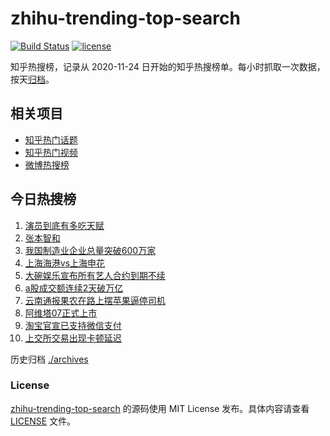 # zhihu-trending-top-search

[![Build Status](https://github.com/justjavac/zhihu-trending-top-search/workflows/ci/badge.svg?branch=main)](https://github.com/justjavac/zhihu-trending-top-search/actions)
[![license](https://img.shields.io/github/license/justjavac/zhihu-trending-top-search)](https://github.com/justjavac/zhihu-trending-top-search/blob/main/LICENSE)

知乎热搜榜，记录从 2020-11-24 日开始的知乎热搜榜单。每小时抓取一次数据，按天[归档](./archives)。

## 相关项目

- [知乎热门话题](https://github.com/justjavac/zhihu-trending-hot-questions)
- [知乎热门视频](https://github.com/justjavac/zhihu-trending-hot-video)
- [微博热搜榜](https://github.com/justjavac/weibo-trending-hot-search)

## 今日热搜榜

<!-- BEGIN -->
<!-- 最后更新时间 Sun Oct 06 2024 18:11:51 GMT+0800 (China Standard Time) -->

1. [演员到底有多吃天赋](https://www.zhihu.com/search?q=%E6%BC%94%E5%91%98%E5%88%B0%E5%BA%95%E6%9C%89%E5%A4%9A%E5%90%83%E5%A4%A9%E8%B5%8B)
1. [张本智和](https://www.zhihu.com/search?q=%E5%BC%A0%E6%9C%AC%E6%99%BA%E5%92%8C)
1. [我国制造业企业总量突破600万家](https://www.zhihu.com/search?q=%E6%88%91%E5%9B%BD%E5%88%B6%E9%80%A0%E4%B8%9A%E4%BC%81%E4%B8%9A%E6%80%BB%E9%87%8F%E7%AA%81%E7%A0%B4600%E4%B8%87%E5%AE%B6)
1. [上海海港vs上海申花](https://www.zhihu.com/search?q=%E4%B8%8A%E6%B5%B7%E6%B5%B7%E6%B8%AFvs%E4%B8%8A%E6%B5%B7%E7%94%B3%E8%8A%B1)
1. [大碗娱乐宣布所有艺人合约到期不续](https://www.zhihu.com/search?q=%E5%A4%A7%E7%A2%97%E5%A8%B1%E4%B9%90%E5%AE%A3%E5%B8%83%E6%89%80%E6%9C%89%E8%89%BA%E4%BA%BA%E5%90%88%E7%BA%A6%E5%88%B0%E6%9C%9F%E4%B8%8D%E7%BB%AD)
1. [a股成交额连续2天破万亿](https://www.zhihu.com/search?q=a%E8%82%A1%E6%88%90%E4%BA%A4%E9%A2%9D%E8%BF%9E%E7%BB%AD2%E5%A4%A9%E7%A0%B4%E4%B8%87%E4%BA%BF)
1. [云南通报果农在路上摆苹果逼停司机](https://www.zhihu.com/search?q=%E4%BA%91%E5%8D%97%E9%80%9A%E6%8A%A5%E6%9E%9C%E5%86%9C%E5%9C%A8%E8%B7%AF%E4%B8%8A%E6%91%86%E8%8B%B9%E6%9E%9C%E9%80%BC%E5%81%9C%E5%8F%B8%E6%9C%BA)
1. [阿维塔07正式上市](https://www.zhihu.com/search?q=%E9%98%BF%E7%BB%B4%E5%A1%9407%E6%AD%A3%E5%BC%8F%E4%B8%8A%E5%B8%82)
1. [淘宝官宣已支持微信支付](https://www.zhihu.com/search?q=%E6%B7%98%E5%AE%9D%E5%AE%98%E5%AE%A3%E5%B7%B2%E6%94%AF%E6%8C%81%E5%BE%AE%E4%BF%A1%E6%94%AF%E4%BB%98)
1. [上交所交易出现卡顿延迟](https://www.zhihu.com/search?q=%E4%B8%8A%E4%BA%A4%E6%89%80%E4%BA%A4%E6%98%93%E5%87%BA%E7%8E%B0%E5%8D%A1%E9%A1%BF%E5%BB%B6%E8%BF%9F)

<!-- END -->

历史归档 [./archives](./archives)

### License

[zhihu-trending-top-search](https://github.com/justjavac/zhihu-trending-top-search) 的源码使用 MIT License
发布。具体内容请查看 [LICENSE](./LICENSE) 文件。
